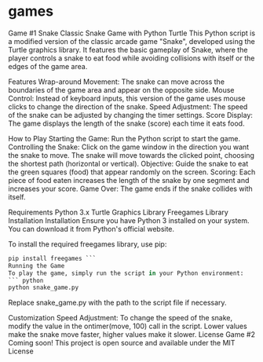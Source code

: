 # games
Game #1  Snake
Classic Snake Game with Python Turtle
This Python script is a modified version of the classic arcade game "Snake", developed using the Turtle graphics library. It features the basic gameplay of Snake, where the player controls a snake to eat food while avoiding collisions with itself or the edges of the game area.

Features
Wrap-around Movement: The snake can move across the boundaries of the game area and appear on the opposite side.
Mouse Control: Instead of keyboard inputs, this version of the game uses mouse clicks to change the direction of the snake.
Speed Adjustment: The speed of the snake can be adjusted by changing the timer settings.
Score Display: The game displays the length of the snake (score) each time it eats food.

How to Play
Starting the Game: Run the Python script to start the game.
Controlling the Snake: Click on the game window in the direction you want the snake to move. The snake will move towards the clicked point, choosing the shortest path (horizontal or vertical).
Objective: Guide the snake to eat the green squares (food) that appear randomly on the screen.
Scoring: Each piece of food eaten increases the length of the snake by one segment and increases your score.
Game Over: The game ends if the snake collides with itself.

Requirements
Python 3.x
Turtle Graphics Library
Freegames Library
Installation
Installation
Ensure you have Python 3 installed on your system. You can download it from Python's official website.

To install the required freegames library, use pip:

``` Python 
pip install freegames ```
Running the Game
To play the game, simply run the script in your Python environment:
``` python
python snake_game.py 
```

Replace snake_game.py with the path to the script file if necessary.

Customization
Speed Adjustment: To change the speed of the snake, modify the value in the ontimer(move, 100) call in the script. Lower values make the snake move faster, higher values make it slower.
License
Game #2
Coming soon!
This project is open source and available under the MIT License

